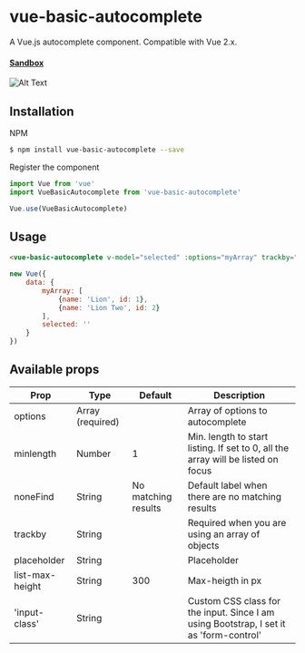 # vue-basic-autocomplete
A Vue.js autocomplete component. Compatible with Vue 2.x.

#### [Sandbox](https://jsfiddle.net/ovictorpereira/tk65ecL8/15/ "Sandbox")

![Alt Text](https://media.giphy.com/media/cmzpTVS8rLWsxOX90l/giphy.gif)

## Installation
NPM
```bash
$ npm install vue-basic-autocomplete --save
``` 
Register the component
```js
import Vue from 'vue'
import VueBasicAutocomplete from 'vue-basic-autocomplete'

Vue.use(VueBasicAutocomplete)
``` 

## Usage
```html
<vue-basic-autocomplete v-model="selected" :options="myArray" trackby="name" input-class="form-control" />
```
```js
new Vue({
    data: {
        myArray: [
            {name: 'Lion', id: 1},
            {name: 'Lion Two', id: 2}
        ],
        selected: ''
    }
})
```

## Available props

| Prop        | Type             | Default                | Description                                      |
|-------------|------------------|------------------------|--------------------------------------------------|
| options     | Array (required) |                        | Array of options to autocomplete                 |
| minlength   | Number           | 1                      | Min. length to start listing. If set to 0, all the array will be listed on focus   |
| noneFind    | String           | No matching results    | Default label when there are no matching results |
| trackby     | String           |                        | Required when you are using an array of objects  |
| placeholder | String           |                        | Placeholder                                      |
| list-max-height | String       |       300              | Max-heigth in px                                      |
| 'input-class'     | String           |                  | Custom CSS class for the input. Since I am using Bootstrap, I set it as 'form-control' |